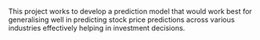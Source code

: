 This project works to develop a prediction model that would work best for generalising well in predicting stock price predictions across various industries effectively helping in investment decisions. 
